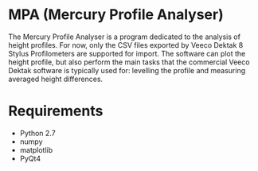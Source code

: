 # MPA (Mercury Profile Analyser)

The Mercury Profile Analyser is a program dedicated to the analysis of height profiles. For now, only the CSV files exported by Veeco Dektak 8 Stylus Profilometers are supported for import. The software can plot the height profile, but also perform the main tasks that the commercial Veeco Dektak software is typically used for: levelling the profile and measuring averaged height differences.

# Requirements

* Python 2.7
* numpy
* matplotlib
* PyQt4

